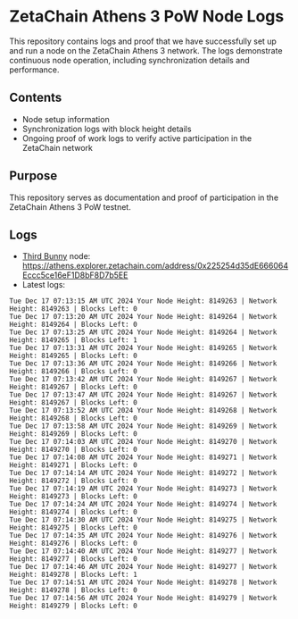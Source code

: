# ZetaChain Athens 3 PoW Node Logs
This repository contains logs and proof that we have successfully set up and run a node on the ZetaChain Athens 3 network. The logs demonstrate continuous node operation, including synchronization details and performance.

## Contents
- Node setup information
- Synchronization logs with block height details
- Ongoing proof of work logs to verify active participation in the ZetaChain network

## Purpose
This repository serves as documentation and proof of participation in the ZetaChain Athens 3 PoW testnet.

## Logs

- [Third Bunny](https://thirdbunny.xyz/) node: https://athens.explorer.zetachain.com/address/0x225254d35dE666064Eccc5ce16eF1D8bF8D7b5EE
- Latest logs:
```
Tue Dec 17 07:13:15 AM UTC 2024 Your Node Height: 8149263 | Network Height: 8149263 | Blocks Left: 0
Tue Dec 17 07:13:20 AM UTC 2024 Your Node Height: 8149264 | Network Height: 8149264 | Blocks Left: 0
Tue Dec 17 07:13:25 AM UTC 2024 Your Node Height: 8149264 | Network Height: 8149265 | Blocks Left: 1
Tue Dec 17 07:13:31 AM UTC 2024 Your Node Height: 8149265 | Network Height: 8149265 | Blocks Left: 0
Tue Dec 17 07:13:36 AM UTC 2024 Your Node Height: 8149266 | Network Height: 8149266 | Blocks Left: 0
Tue Dec 17 07:13:42 AM UTC 2024 Your Node Height: 8149267 | Network Height: 8149267 | Blocks Left: 0
Tue Dec 17 07:13:47 AM UTC 2024 Your Node Height: 8149267 | Network Height: 8149267 | Blocks Left: 0
Tue Dec 17 07:13:52 AM UTC 2024 Your Node Height: 8149268 | Network Height: 8149268 | Blocks Left: 0
Tue Dec 17 07:13:58 AM UTC 2024 Your Node Height: 8149269 | Network Height: 8149269 | Blocks Left: 0
Tue Dec 17 07:14:03 AM UTC 2024 Your Node Height: 8149270 | Network Height: 8149270 | Blocks Left: 0
Tue Dec 17 07:14:08 AM UTC 2024 Your Node Height: 8149271 | Network Height: 8149271 | Blocks Left: 0
Tue Dec 17 07:14:14 AM UTC 2024 Your Node Height: 8149272 | Network Height: 8149272 | Blocks Left: 0
Tue Dec 17 07:14:19 AM UTC 2024 Your Node Height: 8149273 | Network Height: 8149273 | Blocks Left: 0
Tue Dec 17 07:14:24 AM UTC 2024 Your Node Height: 8149274 | Network Height: 8149274 | Blocks Left: 0
Tue Dec 17 07:14:30 AM UTC 2024 Your Node Height: 8149275 | Network Height: 8149275 | Blocks Left: 0
Tue Dec 17 07:14:35 AM UTC 2024 Your Node Height: 8149276 | Network Height: 8149276 | Blocks Left: 0
Tue Dec 17 07:14:40 AM UTC 2024 Your Node Height: 8149277 | Network Height: 8149277 | Blocks Left: 0
Tue Dec 17 07:14:46 AM UTC 2024 Your Node Height: 8149277 | Network Height: 8149278 | Blocks Left: 1
Tue Dec 17 07:14:51 AM UTC 2024 Your Node Height: 8149278 | Network Height: 8149278 | Blocks Left: 0
Tue Dec 17 07:14:56 AM UTC 2024 Your Node Height: 8149279 | Network Height: 8149279 | Blocks Left: 0
```
